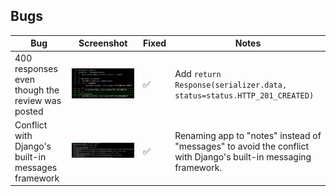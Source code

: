 ## Bugs

| Bug | Screenshot | Fixed | Notes |
| --- | ---------- | ----- | ----- |
| 400 responses even though the review was posted | ![Screenshot](documentation/bug/bug-1.png) | ✅ | Add `return Response(serializer.data, status=status.HTTP_201_CREATED)` |
| Conflict with Django's built-in messages framework | ![Screenshot](documentation/bug/bug-2.png) | ✅ | Renaming app to "notes" instead of "messages" to avoid the conflict with Django's built-in messaging framework. |